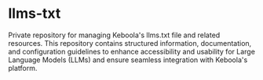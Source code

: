 # llms-txt
Private repository for managing Keboola's llms.txt file and related resources. This repository contains structured information, documentation, and configuration guidelines to enhance accessibility and usability for Large Language Models (LLMs) and ensure seamless integration with Keboola's platform.
